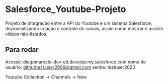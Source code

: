 # Salesforce_Youtube-Projeto
Projeto de integração entre a API do Youtube e um sistema Salesforce, disponibilizando criação e controle de canais, assim como mostrar e assistir vídeos não-listados.

## Para rodar
Acesse: diegomarcelo-dev-ed.develop.my.salesforce.com
nome de usuário: githubtest.user2906@gmail.com
senha: testuser2023

Youtube Collection -> Channels -> New
